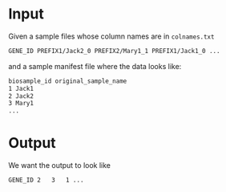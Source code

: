 # Input

Given a sample files whose column names are in `colnames.txt`

```sh
GENE_ID	PREFIX1/Jack2_0	PREFIX2/Mary1_1	PREFIX1/Jack1_0 ...
```

and a sample manifest file where the data looks like:

```sh
biosample_id original_sample_name
1 Jack1
2 Jack2
3 Mary1
...
```

# Output

We want the output to look like

```sh
GENE_ID	2	3	1 ...
```
